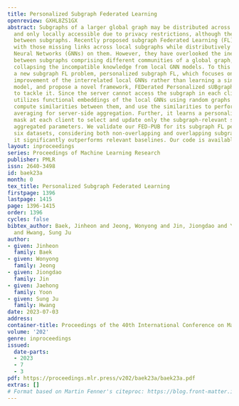 ```yaml
---
title: Personalized Subgraph Federated Learning
openreview: GXHL8ZS1GX
abstract: Subgraphs of a larger global graph may be distributed across multiple devices,
  and only locally accessible due to privacy restrictions, although there may be links
  between subgraphs. Recently proposed subgraph Federated Learning (FL) methods deal
  with those missing links across local subgraphs while distributively training Graph
  Neural Networks (GNNs) on them. However, they have overlooked the inevitable heterogeneity
  between subgraphs comprising different communities of a global graph, consequently
  collapsing the incompatible knowledge from local GNN models. To this end, we introduce
  a new subgraph FL problem, personalized subgraph FL, which focuses on the joint
  improvement of the interrelated local GNNs rather than learning a single global
  model, and propose a novel framework, FEDerated Personalized sUBgraph learning (FED-PUB),
  to tackle it. Since the server cannot access the subgraph in each client, FED-PUB
  utilizes functional embeddings of the local GNNs using random graphs as inputs to
  compute similarities between them, and use the similarities to perform weighted
  averaging for server-side aggregation. Further, it learns a personalized sparse
  mask at each client to select and update only the subgraph-relevant subset of the
  aggregated parameters. We validate our FED-PUB for its subgraph FL performance on
  six datasets, considering both non-overlapping and overlapping subgraphs, on which
  it significantly outperforms relevant baselines. Our code is available at https://github.com/JinheonBaek/FED-PUB.
layout: inproceedings
series: Proceedings of Machine Learning Research
publisher: PMLR
issn: 2640-3498
id: baek23a
month: 0
tex_title: Personalized Subgraph Federated Learning
firstpage: 1396
lastpage: 1415
page: 1396-1415
order: 1396
cycles: false
bibtex_author: Baek, Jinheon and Jeong, Wonyong and Jin, Jiongdao and Yoon, Jaehong
  and Hwang, Sung Ju
author:
- given: Jinheon
  family: Baek
- given: Wonyong
  family: Jeong
- given: Jiongdao
  family: Jin
- given: Jaehong
  family: Yoon
- given: Sung Ju
  family: Hwang
date: 2023-07-03
address: 
container-title: Proceedings of the 40th International Conference on Machine Learning
volume: '202'
genre: inproceedings
issued:
  date-parts:
  - 2023
  - 7
  - 3
pdf: https://proceedings.mlr.press/v202/baek23a/baek23a.pdf
extras: []
# Format based on Martin Fenner's citeproc: https://blog.front-matter.io/posts/citeproc-yaml-for-bibliographies/
---
```

